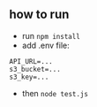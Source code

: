 ## how to run
* run `npm install`
* add .env file:
```
API_URL=...
s3_bucket=...
s3_key=...
```
* then `node test.js`
